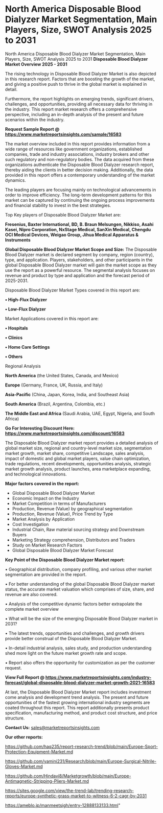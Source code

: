 # North America Disposable Blood Dialyzer Market Segmentation, Main Players, Size, SWOT Analysis 2025 to 2031
North America Disposable Blood Dialyzer Market Segmentation, Main Players, Size, SWOT Analysis 2025 to 2031
<Strong> Disposable Blood Dialyzer Market Overview 2025 - 2031</strong>

The rising technology in Disposable Blood Dialyzer Market is also depicted in this research report. Factors that are boosting the growth of the market, and giving a positive push to thrive in the global market is explained in detail.

Furthermore, the report highlights on emerging trends, significant drivers, challenges, and opportunities, providing all necessary data for thriving in the industry. This report market research offers a comprehensive perspective, including an in-depth analysis of the present and future scenarios within the industry.

<strong>Request Sample Report @ <a href=https://www.marketreportsinsights.com/sample/16583>https://www.marketreportsinsights.com/sample/16583</a></strong>

The market overview included in this report provides information from a wide range of resources like government organizations, established companies, trade and industry associations, industry brokers and other such regulatory and non-regulatory bodies. The data acquired from these organizations authenticate the Disposable Blood Dialyzer research report, thereby aiding the clients in better decision making. Additionally, the data provided in this report offers a contemporary understanding of the market dynamics.

The leading players are focusing mainly on technological advancements in order to improve efficiency. The long-term development patterns for this market can be captured by continuing the ongoing process improvements and financial stability to invest in the best strategies.

Top Key players of Disposable Blood Dialyzer Market are:

<strong>Fresenius, Baxter International, BD, B. Braun Melsungen, Nikkiso, Asahi Kasei, Nipro Corporation, NxStage Medical, SanXin Medical, Chengdu OCI Medical Devices, Weigao Group, Jihua Medical Apparatus & Instruments</strong>

<strong><b>Global Disposable Blood Dialyzer Market Scope and Size:</b></strong>
The Disposable Blood Dialyzer market is declared segment by company, region (country), type, and application. Players, stakeholders, and other participants in the global Disposable Blood Dialyzer market will gain the market scope as they use the report as a powerful resource. The segmental analysis focuses on revenue and product by type and application and the forecast period of 2025-2031.

Disposable Blood Dialyzer Market Types covered in this report are:

<strong>• High-Flux Dialyzer

• Low-Flux Dialyzer</strong>

Market Applications covered in this report are:

<strong>• Hospitals

• Clinics

• Home Care Settings

• Others</strong> 

Regional Analysis

<strong>North America</strong> (the United States, Canada, and Mexico)

<strong>Europe</strong> (Germany, France, UK, Russia, and Italy)

<strong>Asia-Pacific</strong> (China, Japan, Korea, India, and Southeast Asia)

<strong>South America</strong> (Brazil, Argentina, Colombia, etc.)

<strong>The Middle East and Africa</strong> (Saudi Arabia, UAE, Egypt, Nigeria, and South Africa)

<strong>Go For Interesting Discount Here: <a href=https://www.marketreportsinsights.com/discount/16583>https://www.marketreportsinsights.com/discount/16583</a></strong>

The Disposable Blood Dialyzer market report provides a detailed analysis of global market size, regional and country-level market size, segmentation market growth, market share, competitive Landscape, sales analysis, impact of domestic and global market players, value chain optimization, trade regulations, recent developments, opportunities analysis, strategic market growth analysis, product launches, area marketplace expanding, and technological innovations.

<strong><b>Major factors covered in the report:</b></strong>
<ul>
  <li>Global Disposable Blood Dialyzer Market </li>
  <li>Economic Impact on the Industry</li>
  <li>Market Competition in terms of Manufacturers</li>
  <li>Production, Revenue (Value) by geographical segmentation</li>
  <li>Production, Revenue (Value), Price Trend by Type</li>
  <li>Market Analysis by Application</li>
  <li>Cost Investigation</li>
  <li>Industrial Chain, Raw material sourcing strategy and Downstream Buyers</li>
  <li>Marketing Strategy comprehension, Distributors and Traders</li>
  <li>Study on Market Research Factors</li>
  <li>Global Disposable Blood Dialyzer Market Forecast</li>
</ul>

<strong><b>Key Point of the Disposable Blood Dialyzer Market report:</b></strong>

• Geographical distribution, company profiling, and various other market segmentation are provided in the report.

• For better understanding of the global Disposable Blood Dialyzer market status, the accurate market valuation which comprises of size, share, and revenue are also covered.

• Analysis of the competitive dynamic factors better extrapolate the complete market overview

• What will be the size of the emerging Disposable Blood Dialyzer market in 2031?

• The latest trends, opportunities and challenges, and growth drivers provide better construal of the Disposable Blood Dialyzer Market.

• In-detail industrial analysis, sales study, and production understanding shed more light on the future market growth rate and scope.

• Report also offers the opportunity for customization as per the customer request.

<strong><b>View Full Report @ <a href=https://www.marketreportsinsights.com/industry-forecast/global-disposable-blood-dialyzer-market-growth-2021-16583>https://www.marketreportsinsights.com/industry-forecast/global-disposable-blood-dialyzer-market-growth-2021-16583</a></b></strong>


At last, the Disposable Blood Dialyzer Market report includes investment come analysis and development trend analysis. The present and future opportunities of the fastest growing international industry segments are coated throughout this report. This report additionally presents product specification, manufacturing method, and product cost structure, and price structure.

<strong>Contact Us:</strong>
sales@marketreportsinsights.com

<strong>Our other reports:</strong>

<a href=https://github.com/haq235/report-research-trend/blob/main/Europe-Sport-Protection-Equipment-Market.md>https://github.com/haq235/report-research-trend/blob/main/Europe-Sport-Protection-Equipment-Market.md</a>

<a href=https://github.com/yamini231/Research/blob/main/Europe-Surgical-Nitrile-Gloves-Market.md>https://github.com/yamini231/Research/blob/main/Europe-Surgical-Nitrile-Gloves-Market.md</a>

<a href=https://github.com/Hindavi8/Marketgrowth/blob/main/Europe-Antimagnetic-Stripping-Pliers-Market.md>https://github.com/Hindavi8/Marketgrowth/blob/main/Europe-Antimagnetic-Stripping-Pliers-Market.md</a>

<a href=https://sites.google.com/view/the-trend-lab/trending-research-reports/europe-synthetic-grass-market-to-witness-6-2-cagr-by-2031>https://sites.google.com/view/the-trend-lab/trending-research-reports/europe-synthetic-grass-market-to-witness-6-2-cagr-by-2031</a>

<a href=https://ameblo.jp/manmeetsigh/entry-12888133133.html>https://ameblo.jp/manmeetsigh/entry-12888133133.html</a>"
